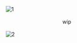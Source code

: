 ㅤㅤㅤㅤ![1](https://64.media.tumblr.com/296abbda4df0f747dcebe5ba0d0ee4c4/9b360b95216ccc4d-c5/s400x600/63696c55e7a48ebf4b27d69c2c603d7cbc6b7859.pnj)

ㅤㅤㅤㅤㅤㅤㅤㅤㅤㅤㅤㅤㅤㅤㅤㅤwip

ㅤㅤㅤㅤ![2](https://64.media.tumblr.com/1c0d4cd30e510feca24b60dce3401192/9b360b95216ccc4d-46/s400x600/38629b791ae9817564b5ea49a7d7b6297d59dd99.pnj)

